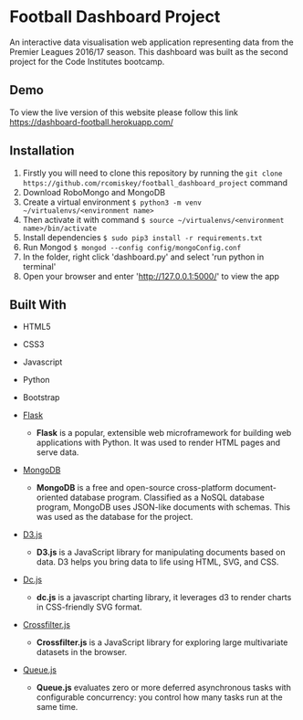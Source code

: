 # Football Dashboard Project

An interactive data visualisation web application representing data from the Premier Leagues 2016/17 season. This dashboard was built as the second project for the Code Institutes bootcamp.

## Demo

To view the live version of this website please follow this link https://dashboard-football.herokuapp.com/

## Installation

1. Firstly you will need to clone this repository by running the `git clone https://github.com/rcomiskey/football_dashboard_project` command
2. Download RoboMongo and MongoDB
3. Create a virtual environment `$ python3 -m venv ~/virtualenvs/<environment name>`
4. Then activate it with command `$ source ~/virtualenvs/<environment name>/bin/activate `
5. Install dependencies `$ sudo pip3 install -r requirements.txt`
6. Run Mongod `$ mongod --config config/mongoConfig.conf`
7. In the folder, right click 'dashboard.py' and select 'run python in terminal'
8. Open your browser and enter 'http://127.0.0.1:5000/' to view the app

## Built With

- HTML5
- CSS3
- Javascript
- Python
- Bootstrap

- [Flask](http://flask.pocoo.org/docs/0.12/)
    - **Flask** is a popular, extensible web microframework for building web applications with Python. It was used to render HTML pages and serve data.
- [MongoDB](https://www.mongodb.com/)
    - **MongoDB** is a free and open-source cross-platform document-oriented database program. Classified as a NoSQL database program, MongoDB uses JSON-like documents with schemas. This was used as the database for the project.
- [D3.js](https://d3js.org/)
    - **D3.js** is a JavaScript library for manipulating documents based on data. D3 helps you bring data to life using HTML, SVG, and CSS.
- [Dc.js](https://dc-js.github.io/dc.js/)
    - **dc.js** is a javascript charting library, it leverages d3 to render charts in CSS-friendly SVG format.
- [Crossfilter.js](http://square.github.io/crossfilter/)
    - **Crossfilter.js** is a JavaScript library for exploring large multivariate datasets in the browser. 
- [Queue.js](https://github.com/d3/d3-queue)
    - **Queue.js** evaluates zero or more deferred asynchronous tasks with configurable concurrency: you control how many tasks run at the same time. 
